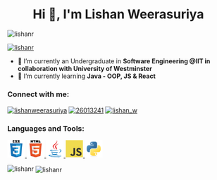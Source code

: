 <h1 align="center">Hi 👋, I'm Lishan Weerasuriya</h1>

<p align="left"> <img src="https://komarev.com/ghpvc/?username=lishanr&label=Profile%20views&color=0e75b6&style=flat" alt="lishanr" /> </p>

<p align="left"> <a href="https://github.com/ryo-ma/github-profile-trophy"><img src="https://github-profile-trophy.vercel.app/?username=lishanr" alt="lishanr" /></a> </p>

- 🔭 I’m currently an Undergraduate in **Software Engineering @IIT in collaboration with University of Westminster**
- 🌱 I’m currently learning **Java - OOP, JS & React**

<h3 align="left">Connect with me:</h3>
<p align="left">
<a href="https://linkedin.com/in/lishanweerasuriya" target="blank"><img align="center" src="https://raw.githubusercontent.com/rahuldkjain/github-profile-readme-generator/master/src/images/icons/Social/linked-in-alt.svg" alt="lishanweerasuriya" height="30" width="40" /></a>
<a href="https://stackoverflow.com/users/26013241" target="blank"><img align="center" src="https://raw.githubusercontent.com/rahuldkjain/github-profile-readme-generator/master/src/images/icons/Social/stack-overflow.svg" alt="26013241" height="30" width="40" /></a>
<a href="https://www.hackerrank.com/lishan_w" target="blank"><img align="center" src="https://raw.githubusercontent.com/rahuldkjain/github-profile-readme-generator/master/src/images/icons/Social/hackerrank.svg" alt="lishan_w" height="30" width="40" /></a>
</p>

<h3 align="left">Languages and Tools:</h3>
<p align="left"> <a href="https://www.w3schools.com/css/" target="_blank" rel="noreferrer"> <img src="https://raw.githubusercontent.com/devicons/devicon/master/icons/css3/css3-original-wordmark.svg" alt="css3" width="40" height="40"/> </a> <a href="https://www.w3.org/html/" target="_blank" rel="noreferrer"> <img src="https://raw.githubusercontent.com/devicons/devicon/master/icons/html5/html5-original-wordmark.svg" alt="html5" width="40" height="40"/> </a> <a href="https://www.java.com" target="_blank" rel="noreferrer"> <img src="https://raw.githubusercontent.com/devicons/devicon/master/icons/java/java-original.svg" alt="java" width="40" height="40"/> </a> <a href="https://developer.mozilla.org/en-US/docs/Web/JavaScript" target="_blank" rel="noreferrer"> <img src="https://raw.githubusercontent.com/devicons/devicon/master/icons/javascript/javascript-original.svg" alt="javascript" width="40" height="40"/> </a> <a href="https://www.python.org" target="_blank" rel="noreferrer"> <img src="https://raw.githubusercontent.com/devicons/devicon/master/icons/python/python-original.svg" alt="python" width="40" height="40"/> </a> </p>

<p><img align="left" src="https://github-readme-stats.vercel.app/api/top-langs?username=lishanr&show_icons=true&locale=en&layout=compact" alt="lishanr" /></p>

<p>&nbsp;<img align="center" src="https://github-readme-stats.vercel.app/api?username=lishanr&show_icons=true&locale=en" alt="lishanr" /></p>

<!--<p><img align="center" src="https://github-readme-streak-stats.herokuapp.com/?user=lishanr&" alt="lishanr" /></p> -->
